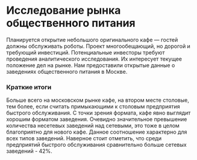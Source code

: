 # Исследование рынка общественного питания

Планируется открытие небольшого оригинального кафе — гостей должны обслуживать роботы. Проект многообещающий, но дорогой и требующий инвестиций. Потенциальные инвесторы требуют проведения аналитического исследования. Их интересует текущее положение дел на рынке. Нам предоставили открытые данные о заведениях общественного питания в Москве.

### Краткие итоги

Больше всего на московском рынке кафе, на втором месте столовые, тем более, если считать примыкающими к столовым предприятия быстрого обслуживания. С точки зрения формата, кафе явно выглядит хорошим форматом заведения. Очевидно значительное превышение количества несетевых заведений над сетевыми, это тоже в целом благоприятно для нового кафе. Данное соотношение характерно для всех типов заведений. Наверное стоит отметить, что среди предприятий быстрого обслуживания сравнительно больше сетевых заведений - 42%.
